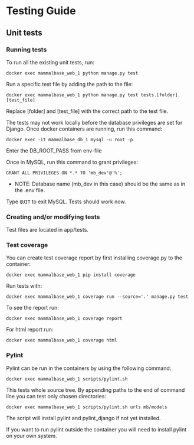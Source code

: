 # Testing Guide

## Unit tests

### Running tests

To run all the existing unit tests, run:

```
docker exec mammalbase_web_1 python manage.py test
```

Run a specific test file by adding the path to the file:

```
docker exec mammalbase_web_1 python manage.py test tests.[folder].[test_file]
```
Replace [folder] and [test_file] with the correct path to the test file.

The tests may not work locally before the database privileges are set for
Django. Once docker containers are running, run this command:

```
docker exec -it mammalbase_db_1 mysql -u root -p
```

Enter the DB_ROOT_PASS from env-file

Once in MySQL, run this command to grant privileges:

```
GRANT ALL PRIVILEGES ON *.* TO 'mb_dev'@'%';
```
- NOTE: Database name (mb_dev in this case) should be the same as in the .env file.

Type ```QUIT``` to exit MySQL. Tests should work now.

### Creating and/or modifying tests

Test files are located in app/tests.  

### Test coverage

You can create test coverage report by first installing coverage.py to the container:
```
docker exec mammalbase_web_1 pip install coverage
```
Run tests with:
```
docker exec mammalbase_web_1 coverage run --source='.' manage.py test
```

To see the report run:
```
docker exec mammalbase_web_1 coverage report
```
For html report run:
```
docker exec mammalbase_web_1 coverage html
```

### Pylint

Pylint can be run in the containers by using the following command:
```
docker exec mammalbase_web_1 scripts/pylint.sh 
```
This tests whole source tree. By appending paths to the end of command line
you can test only chosen directories:
```
docker exec mammalbase_web_1 scripts/pylint.sh urls mb/models
```

The script will install pylint and pylint_django if not yet installed.

If you want to run pylint outside the container you will need to install
pylint on your own system.

